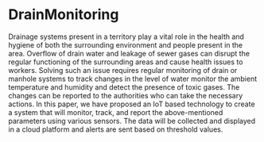 # DrainMonitoring

Drainage systems present in a territory play a vital role in the health and hygiene of both the surrounding environment and people present in the area. Overflow of drain water and leakage of sewer gases can disrupt the regular functioning of the surrounding areas and cause health issues to workers. Solving such an issue requires regular monitoring of drain or manhole systems to track changes in the level of water monitor the ambient temperature and humidity and detect the presence of toxic gases. The changes can be reported to the authorities who can take the necessary actions. In this paper, we have proposed an IoT based technology to create a system that will monitor, track, and report the above-mentioned parameters using various sensors. The data will be collected and displayed in a cloud platform and alerts are sent based on threshold values.
